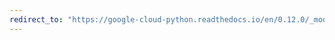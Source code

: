 ```yaml
---
redirect_to: "https://google-cloud-python.readthedocs.io/en/0.12.0/_modules/gcloud/datastore/transaction.html"
---
```

